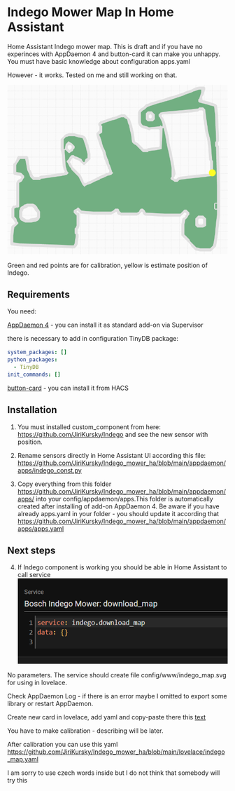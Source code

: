 # Indego Mower Map In Home Assistant 
Home Assistant Indego mower map. This is draft and if you have no experinces with AppDaemon 4 and button-card it can make you unhappy. You must have basic knowledge about configuration apps.yaml

However - it works. Tested on me and still working on that.

![Map example](/doc/m1-map.png)

Green and red points are for calibration, yellow is estimate position of Indego.
## Requirements
You need:

[AppDaemon 4](https://github.com/hassio-addons/addon-appdaemon) - you can install it as standard add-on via Supervisor

there is necessary to add in configuration TinyDB package:
```yaml
system_packages: []
python_packages:  
  - TinyDB
init_commands: []
```


[button-card](https://github.com/custom-cards/button-card) - you can install it from HACS

## Installation

1. You must installed custom_component from here: https://github.com/JiriKursky/Indego and see the new sensor with position.

2. Rename sensors directly in Home Assistant UI according this file: https://github.com/JiriKursky/Indego_mower_ha/blob/main/appdaemon/apps/indego_const.py 

3. Copy everything from this folder https://github.com/JiriKursky/Indego_mower_ha/blob/main/appdaemon/apps/ into your config/appdaemon/apps.This folder is automatically created after installing of add-on AppDaemon 4. Be aware if you have already apps.yaml in your folder - you should update it according that https://github.com/JiriKursky/Indego_mower_ha/blob/main/appdaemon/apps/apps.yaml 

## Next steps

4. If Indego component is working you should be able in Home Assistant to call service
![service](/doc/01-service.png)

No parameters. The service should create file config/www/indego_map.svg for using in lovelace.

Check AppDaemon Log - if there is an error maybe I omitted to export some library or restart AppDaemon.

Create new card in lovelace, add yaml and copy-paste there this [text](https://github.com/JiriKursky/Indego_mower_ha/blob/main/lovelace/indego_map_calibration.yaml)

You have to make calibration - describing will be later.

After calibration you can use this yaml https://github.com/JiriKursky/Indego_mower_ha/blob/main/lovelace/indego_map.yaml

I am sorry to use czech words inside but I do not think that somebody will try this
